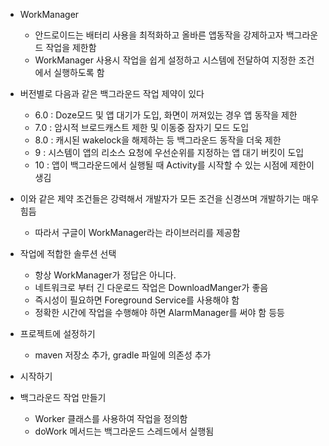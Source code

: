 - WorkManager
	- 안드로이드는 배터리 사용을 최적화하고 올바른 앱동작을 강제하고자 백그라운드 작업을 제한함
	- WorkManager 사용시 작업을 쉽게 설정하고 시스템에 전달하여 지정한 조건에서 실행하도록 함
	
- 버전별로 다음과 같은 백그라운드 작업 제약이 있다
	- 6.0 : Doze모드 및 앱 대기가 도입, 화면이 꺼져있는 경우 앱 동작을 제한
	- 7.0 : 암시적 브로드캐스트 제한 및 이동중 잠자기 모드 도입
	- 8.0 : 캐시된 wakelock을 해제하는 등 백그라운드 동작을 더욱 제한
	- 9 : 시스템이 앱의 리소스 요청에 우선순위를 지정하는 앱 대기 버킷이 도입
	- 10 : 앱이 백그라운드에서 실행될 때 Activity를 시작할 수 있는 시점에 제한이 생김

- 이와 같은 제약 조건들은 강력해서 개발자가 모든 조건을 신경쓰며 개발하기는 매우 힘듬
	- 따라서 구글이 WorkManager라는 라이브러리를 제공함

- 작업에 적합한 솔루션 선택
	- 항상 WorkManager가 정답은 아니다.
	- 네트워크로 부터 긴 다운로드 작업은 DownloadManger가 좋음
	- 즉시성이 필요하면 Foreground Service를 사용해야 함
	- 정확한 시간에 작업을 수행해야 하면 AlarmManager를 써야 함 등등

- 프로젝트에 설정하기
	- maven 저장소 추가, gradle 파일에 의존성 추가

- 시작하기

- 백그라운드 작업 만들기
	- Worker 클래스를 사용하여 작업을 정의함
	- doWork 메서드는 백그라운드 스레드에서 실행됨
